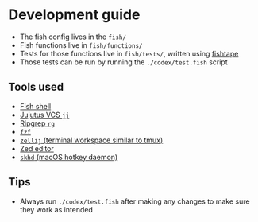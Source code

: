 # Development guide

- The fish config lives in the `fish/`
- Fish functions live in `fish/functions/`
- Tests for those functions live in `fish/tests/`, written using [fishtape](https://github.com/jorgebucaran/fishtape)
- Those tests can be run by running the `./codex/test.fish` script

## Tools used

- [Fish shell](https://fishshell.com/docs/current/language.html)
- [Jujutus VCS `jj`](https://jj-vcs.github.io/jj/latest/cli-reference/)
- [Ripgrep `rg`](https://github.com/BurntSushi/ripgrep/blob/master/GUIDE.md)
- [`fzf`](https://github.com/junegunn/fzf)
- [`zellij` (terminal workspace similar to tmux)](https://zellij.dev/documentation/)
- [Zed editor](https://zed.dev/docs/configuring-zed)
- [`skhd` (macOS hotkey daemon)](https://github.com/jackielii/skhd.zig)

## Tips

- Always run `./codex/test.fish` after making any changes to make sure they work as intended
